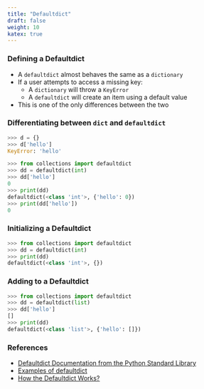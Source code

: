 ```yaml
---
title: "Defaultdict"
draft: false
weight: 10
katex: true
---
```


### Defining a Defaultdict
- A `defaultdict` almost behaves the same as a `dictionary`
- If a user attempts to access a missing key:
	- A `dictionary` will throw a `KeyError`
	- A `defaultdict` will create an item using a default value
- This is one of the only differences between the two

### Differentiating between `dict` and `defaultdict`

```python
>>> d = {}
>>> d['hello']
KeyError: 'hello'

>>> from collections import defaultdict
>>> dd = defaultdict(int)
>>> dd['hello']
0
>>> print(dd)
defaultdict(<class 'int'>, {'hello': 0})
>>> print(dd['hello'])
0
```

### Initializing a Defaultdict

```python
>>> from collections import defaultdict
>>> dd = defaultdict(int)
>>> print(dd)
defaultdict(<class 'int'>, {})
```

### Adding to a Defaultdict

```python
>>> from collections import defaultdict
>>> dd = defaultdict(list)
>>> dd['hello']
[]
>>> print(dd)
defaultdict(<class 'list'>, {'hello': []})
```

### References
- [Defaultdict Documentation from the Python Standard Library](https://docs.python.org/3/library/collections.html#defaultdict-objects)
- [Examples of defaultdict](https://pymotw.com/3/collections/defaultdict.html)
- [How the Defaultdict Works?](https://stackoverflow.com/a/5900634/12777044)

